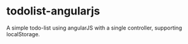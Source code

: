 # todolist-angularjs
A simple todo-list using angularJS with a single controller, supporting localStorage.
